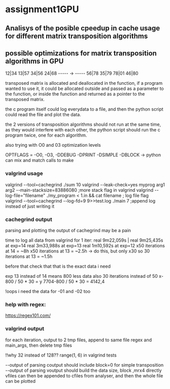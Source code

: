 # assignment1GPU

## Analisys of the posible cpeedup in cache usage for different matrix transposition algorithms
## possible optimizations for matrix transposition algorithms in GPU

12|34    13|57
34|56    24|68
----- -> -----
56|78    35|79
78|01    46|80

transposed matrix is allocated and deallocated in the function, if a program wanted to use it, it could be allocated outside and passed as a parameter to the function, or inside the function and returned as a pointer to the transposed matrix.

the c program itself could log everydata to a file, and then the python script could read the file and plot the data.

the 2 versions of transposition algorithms should not run at the same time, as they would interfere with each other, the python script should run the c program twice, one for each algorithm.

also trying with O0 and 03 optimization levels

OPTFLAGS = -O0, -O3, -DDEBUG -DPRINT -DSIMPLE -DBLOCK -> python can mix and match calls to make
### valgrind usage
 valgrind --tool=cachegrind ./sum 10
 valgrind --leak-check=yes myprog arg1 arg2
 --main-stacksize=83886080 ;more stack flag in valgrind
 valgrind --log-file="filename" ./my_program < 1.in && cat filename ; log file flag
 valgrind --tool=cachegrind --log-fd=9 9>>test.log ./main 7 ;append log instead of just writing it

### cachegrind output
parsing and plotting the output of cachegrind may be a pain

time to log all data from valgrind for 1 iter: 
real    9m22,059s | real    9m25,435s at exp=14
real    3m33,988s at exp=13
real    1m10,592s at exp=12
x50 iterations at 14 = ~8h
x50 iterations at 13 = ~2.5h -> do this, but only x30
so 30 iterations at 13 = ~1.5h

before that check that that is the exact data i need

exp 13 instead of 14 means 800 less data also 30 iterations instead of 50
x-800 / 50 * 30 = y
7704-800 / 50 * 30 = 4142,4

!oops i need the data for -01 and -02 too

### help with regex:
https://regex101.com/

### valgrind output
for each iteration, output to 2 tmp files, append to same file regex and main_args, then delete tmp files 

!!why 32 instead of 128?? range(1, 6) in valgrind tests



--output of parsing coutput should include block=0 for simple transposition
--output of parsing voutput should build the data size, block ,mrx4 directly
vfiles can then be appended to cfiles from analyser, and then the whole file can be plotted